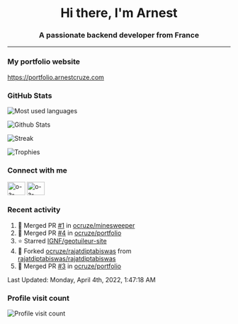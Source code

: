 <h1 align="center">Hi there, I'm Arnest</h1>
<h3 align="center">A passionate backend developer from France</h3>

---

### My portfolio website

https://portfolio.arnestcruze.com

### GitHub Stats

![Most used languages](https://github-readme-stats.vercel.app/api/top-langs/?username=ocruze&langs_count=10&layout=compact&hide=tsql)

![Github Stats](https://github-readme-stats.vercel.app/api?username=ocruze&count_private=true&show_icons=true&title_color=fff&text_color=fff&bg_color=30,36d1dc,904e95)

![Streak](https://github-readme-streak-stats.herokuapp.com/?user=ocruze&)

![Trophies](https://github-profile-trophy.vercel.app/?username=ocruze)

### Connect with me

<p align="left">
  <a href="mailto:o.cruze@live.com" target="blank"><img align="center" src="https://upload.wikimedia.org/wikipedia/commons/d/df/Microsoft_Office_Outlook_%282018%E2%80%93present%29.svg" alt="o-a-cruze" height="30" width="40" /></a>
  <a href="https://linkedin.com/in/o-a-cruze" target="blank"><img align="center" src="https://raw.githubusercontent.com/rahuldkjain/github-profile-readme-generator/master/src/images/icons/Social/linked-in-alt.svg" alt="o-a-cruze" height="30" width="40" /></a>
</p>

### Recent activity

<!--RECENT_ACTIVITY:start-->
1. 🎉 Merged PR [#1](https://github.com/ocruze/minesweeper/pull/1) in [ocruze/minesweeper](https://github.com/ocruze/minesweeper)
2. 🎉 Merged PR [#4](https://github.com/ocruze/portfolio/pull/4) in [ocruze/portfolio](https://github.com/ocruze/portfolio)
3. ⭐ Starred [IGNF/geotuileur-site](https://github.com/IGNF/geotuileur-site)
4. 🔱 Forked [ocruze/rajatdiptabiswas](https://github.com/ocruze/rajatdiptabiswas) from [rajatdiptabiswas/rajatdiptabiswas](https://github.com/rajatdiptabiswas/rajatdiptabiswas)
5. 🎉 Merged PR [#3](https://github.com/ocruze/portfolio/pull/3) in [ocruze/portfolio](https://github.com/ocruze/portfolio)
<!--RECENT_ACTIVITY:end-->

<!--RECENT_ACTIVITY:last_update-->
Last Updated: Monday, April 4th, 2022, 1:47:18 AM
<!--RECENT_ACTIVITY:last_update_end-->

### Profile visit count

![Profile visit count](https://profile-counter.glitch.me/ocruze/count.svg)
